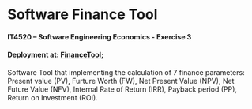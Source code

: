 # Software Finance Tool

#### IT4520 – Software Engineering Economics - Exercise 3

#### Deployment at: [FinanceTool](https://financetool.herokuapp.com/);

Software Tool that implementing the calculation of 7 finance parameters: Present value (PV), Furture Worth (FW), Net Present Value (NPV), Net Future Value (NFV), Internal Rate of Return (IRR), Payback period  (PP), Return on Investment (ROI). 